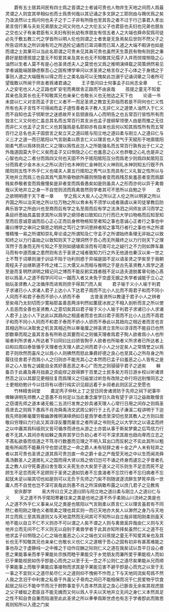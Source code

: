 <!-- { "loadSidebar": true } -->
　　爵有五士居其间民有四士爲之首谓之士者诚可贵也人物并生天地之间而人爲最灵谓之人则宜其举相似也而士爲贵何哉以其记诵之多文辞之工耶则由与赐优爲之矣乃汲汲然以士爲问何也夫子之于二子非有所隐也至其告之者不过于行己事君入孝出弟言信行果与夫处兄弟朋友之间又何也人之大伦五父子也君臣也夫妇也兄弟也朋友之交也父子有亲君臣有义夫妇有别长幼有序朋友有信五者人之大端也舜命契爲司徒必先于敷五教三代之学皆所以明人伦也则谓之士者舍是无急焉矣后世则不然父子之所告诏师友之所训诲有司之所选抡记诵而已耳词章而已耳人道之大端不暇讲也如是而谓之士其果可以当此名耶谓之可贵未见其眞可贵也虽然天生蒸民有物有则民之秉彞好是懿德孩提之童无不知爱其亲及其长也无不知敬其兄孺子入井而怵惕恻隐之心油然以生者人莫不有是心也圣贤虑夫人之莫觉也又爲之推明演绎载之简策炳然易见学者诚能端居静虑察吾心之固有博学审问以求圣贤之格言存之于心体之于身措之于事则人道之大端旣有以得之而士之美名始可以无愧矣此岂溺于记诵词章之习者所可望哉敢以所闻于师友者爲诸君诵之
　　王子垫问曰士何事孟子曰尚志全章
　　仁人之安宅也义人之正路也旷安宅而弗居舎正路而不由哀哉
　　孩提之童无不知爱其亲也及其长也无不知敬其兄也亲亲仁也敬长义也无他达之天下也
　　论语一书未尝以仁义对言而孟子言仁义者不一而足圣贤之教宜无异指而若是不同何也仁义性所有也夫子言性不可得闻而孟子道性善者夫子教人无非仁义之道使人油然入于仁义而不自知也孟子悯斯世之迷惑故开关启钥直指人心而明告之也五常百行皆性所有而独言仁义又何也仁盖总其名而五常百行其支派也孟子提纲挈领使人由是而推之无往而非仁义也孟子之言仁义也其强爲是名耶抑亦有自来也且何以知其爲性所有而五常百行之总名也夫子固尝言之矣立天之道曰隂与阳立地之道曰柔与刚立人之道曰仁与义三才之道一而已隂阳以气言刚柔以质言仁义以理言也人受气于天赋形于地禀隂阳刚柔气质以爲体则具仁义之理以爲性此岂人之所能强名而五常百行孰有出于仁义之外哉道固莫大乎仁义矣而孟子又曰恻隐之心仁也羞恶之心义也恭敬之心礼也是非之心智也向之二者分而爲四又何也天固不外乎隂阳隂阳互分而爲老少则爲四矣隂阳互分而爲老少金木水火之所以流行也木神则仁金神则义火神则礼水神则知五行旣不外隂阳则五性不外乎仁义也嗟夫人禀五行隂阳之秀气以生而具有仁义礼智之性所以与天地并立而爲三也自其爲气禀所昏物欲所蔽则恻隐者变而爲残忍矣羞恶者变而爲鄙贱矣恭敬者变而爲傲慢矣是非者变而爲昏愚矣如是则虽具人之形而亦何以异于禽兽哉以天地并立之身一不自觉则流而爲禽兽然则学者其可不思所以自勉之乎
　　古之欲明明德于天下者一章
　　学之爲义大矣人心之所以正人伦之所以明家之所以齐国之所以治天地之所以位万物之所以育未有不须学以成者唐虞以来司徒掌教后防典乐皆学之所由兴也至商而后有学之名至周而后有学之法洙泗之间师友讲习而学之条目纤悉始具盖尝求其所以爲学之纲领者曰致知曰力行而已大学曰物格而后知至知至而后意诚意诚而后心正心正而后身修物格知至者知之事也意诚心正者行之事也中庸曰博学之审问之愼思之明辨之笃行之学问思辨者知之事笃行者行之事也书之所谓惟精惟一易之所谓知崇礼卑论语之所谓知及仁守孟子之所谓始终条理无非始之以致知终之以力行盖始之以致知则天下之理洞然于吾心而无所蔽终之以力行则天下之理浑然于吾身而无所亏知之不至则如擿埴索涂而有可南可北之疑行之不力则如弊车羸马而有中道而废之患然则有志于圣贤之域者致知力行之外无他道也秦汉以来一世之士不骛于词章则溺于训诂不陷于功利则惑于异端是固不足以语圣贤之学矣至于我朝周程夫子出继斯道不传之绪二三大儒又从而相与推明之于是古先圣贤教人爲学之道至是而复明然讲明之精记问之博而不能反躬实践者旣不足以造夫道脱畧章句驰心髙妙以爲圣人之道不假学问可以一蹴而入者又未免于空虚无据之失学者诚能于立心之始玩圣贤教人之法循序而进焉则庶乎得其门而入矣
　　君子喻于义小人喻于利君子求诸已小人求诸人君子上达小人下达君子周而不比小人比而不周君子和而不同小人同而不和君子泰而不骄小人骄而不泰
　　古昔圣贤所以教谨于君子小人之辨者至矣毋乃太刻切而少寛裕耶盖善恶两涂判然如薫莸冰炭之不相入剖析而言之所以使人去恶而全善也圣贤教人之意切矣其曰君子喻于义小人喻于利君子求诸已小人求诸人君子上达小人下达此以其趋向之相逺者而言也其曰君子周而不比小人比而不周君子和而不同小人同而不和君子泰而不骄小人骄而不泰此以其趋向之相近者而言也言其相远所以决取舍之机言其相近所以审毫厘之辨圣贤立言所以谆谆而不能自已也然卽数章而观之虽其言各有所称总其要而论之则循天理者爲君子狥人欲者爲小人也所喻者利所求者人所达者下曰同曰比曰骄皆狥乎人欲者也所喻者义所求者已所达者上曰和曰周曰泰皆循乎天理者也天理人欲之间而君子小人之分定矣人之常情誉之以爲君子则欣然而喜斥之以爲小人则拂然而怒此秉彞好德之良心也至其心之所存身之所履往往舍君子而爲小人之归则亦不能充其心之本然而巳孟子曰羞恶之心人皆有之是非之心人皆有之诚能自全其好善恶恶之本心广而充之则骎骎乎君子之途矣
　　榦备员于此甫及朞月拙直之资疵缪之政得罪于百里之士民多矣方将日游乡校以听诸贤然否之议以其鄙见更相往复而爲理义之归庙堂过听忽有改除之命行将远别惟同志之士更相劝勉计今以往将有以德行纯实识见超远着于乡闾者此则区区之至愿也
　　竹林精舍祠堂
　　嘉定丙子仲秋上丁之翌日同舍诸贤防于先师之祠下祀事毕俾榦讲明先师教人之意愚不肖何足以当此重念废学日久政有望于讲习之益故敢僣言之窃谓先师之道本诸无极二五流行发育之妙具诸天理人心常行日用之间存之则爲圣爲贤去之则爲下愚爲不肖尧舜禹汤文武周公躬行于上孔子孟子濓溪二程讲明于下迨我先师剖晰毫厘穷极幽渺推明演绎炳如日星爲学者虑至深切也至其教人之方则曰居敬曰穷理曰力行此又其谆谆反覆而屡言之者所读之书则先之以大学次之以语孟而终之以中庸其爲科级则又皆可循序而进也从游之士亦尝从事于斯矣梦奠之后笃信力行者不无其人其间亦有如榦之类弃其学日负初心者不可不深求其故也趋向卑而立志之不髙私欲昏而信道之不笃寻行数墨而见理之不明入耳出口而反躬之不实此其所以粗能有所闻而不能朞月守也尝试思之一命之爵人未有轻辞之者十金之产人未有轻弃之者以其可贵也圣贤之道其爲可贵岂直一命之爵十金之产哉受天地之中以生而闻尧舜禹汤数圣人之道居礼义之国而得大贤以爲之依归岂可不诵之终身而遽忘之乎昔者孔孟之教人曰守死善道曰舍生取义夫死生亦大矣至于道义之可乐则生不足恋而死不足顾生不足恋而死不足顾则于圣贤之道如饥者不忘食渴者不忘饮行者不忘归病者不忘起犹未足以喻其切也如是则可以无负于先师之门矣不则随波逐流醉生梦死卒爲一世庸人而不自觉也岂不深可哀哉此则愚不肖之所深病敢布露之以庶几君子之见教焉
　　安庆郡学
　　易大传曰立天之道曰阴与阳立地之道曰柔与刚立人之道曰仁与义
　　天之道不外乎隂阳寒暑往来之类是也地之道不外乎柔刚山川流峙之类是也人之道不外乎仁义事亲从兄之类是也隂阳以气言刚柔以质言仁义以理言虽若有不同然仁者阳刚之理也义者隂柔之理也其实则一而已天地亦大矣人以渺然之身乃与天地并立而爲三至其爲道则又与天地混然而无间其可不知所以自立哉非隂阳刚柔则虽天地不能以自立不仁不义则亦不可以谓之人矣不谓之人则与禽兽奚异哉由仁义则与天地并立而无间不仁不义则无以自别于禽兽学者于此其亦知所择矣虽然仁义之道不在他求孟子曰恻隐之心仁之端也羞恶之心义之端也又曰孩提之童无不知爱其亲也及其长也无不知敬其兄也亲亲仁也敬长义也仁义之道根于吾心之固有初非有甚髙难能之事也存之于虚静纯一之中推之于动作应酬之际则仁义之道在我矣试以吾平日设心者思之果能事亲而孝乎果能处宗族而睦乎果能交于乡党朋友而兼所爱乎果能视人而如已乎果能视民如伤乎卽是心而充之以至于无一念之不公则仁之道尽矣果能从兄而顺乎果能事上而敬乎果能应事接物而求其是乎果能见害不避乎卽是心而充之以至于无一事之不宜则义之道尽矣尽仁义之道则仰不愧俯不怍而上下与天地同流矣苟爲不然人我之念汨于中利害之私昏于外虽父子骨肉之间已不能相保而况于仁民爱物乎饮食起居之际已不能中节而况于酧酢事变乎凡吾本然具足之良心已斵丧无余矣其视虎狼之父子蝼蚁之君臣且不能无媿而又何以爲人乎夫以天地并立无间之身仁义本然具足之性不知自贵自重而陷溺至此此圣贤之所以拳拳爲斯世虑也有志于学者卽此而致思焉则知所以入德之门矣
